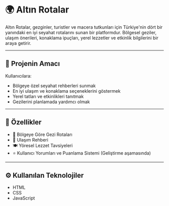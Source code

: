 # 🌍 Altın Rotalar

Altın Rotalar, gezginler, turistler ve macera tutkunları için Türkiye'nin dört bir yanındaki en iyi seyahat rotalarını sunan bir platformdur. Bölgesel geziler, ulaşım önerileri, konaklama ipuçları, yerel lezzetler ve etkinlik bilgilerini bir araya getirir.

---

## 🚀 Projenin Amacı

Kullanıcılara:

- Bölgeye özel seyahat rehberleri sunmak
- En iyi ulaşım ve konaklama seçeneklerini göstermek
- Yerel tatları ve etkinlikleri tanıtmak
- Gezilerini planlamada yardımcı olmak

---

## 🧩 Özellikler

- 📍 Bölgeye Göre Gezi Rotaları
- 🏨 Ulaşım Rehberi
- 🍽️ Yöresel Lezzet Tavsiyeleri
- ⭐ Kullanıcı Yorumları ve Puanlama Sistemi (Geliştirme aşamasında)

---

## ⚙️ Kullanılan Teknolojiler

- HTML  
- CSS  
- JavaScript
